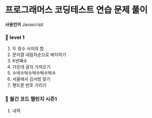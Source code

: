 # 프로그래머스 코딩테스트 연습 문제 풀이

**사용언어** Javascript

### 🧩 level 1
1. 두 정수 사이의 합</br>
2. 문자열 내림차순으로 배치하기</br>
3. K번째수</br>
4. 가운데 글자 가져오기</br>
5. 수박수박수박수박수박수</br>
6. 서울에서 김서방 찾기</br>
7. 핸드폰 번호 가리기</br>

### 🧩 월간 코드 챌린지 시즌1
1. 내적</br>
